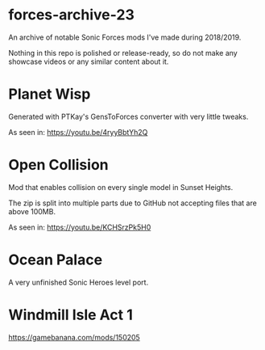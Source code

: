 # forces-archive-23

An archive of notable Sonic Forces mods I've made during 2018/2019.

Nothing in this repo is polished or release-ready, so do not make any showcase videos or any similar content about it.

# Planet Wisp 

Generated with PTKay's GensToForces converter with very little tweaks.

As seen in: https://youtu.be/4ryyBbtYh2Q

# Open Collision

Mod that enables collision on every single model in Sunset Heights.

The zip is split into multiple parts due to GitHub not accepting files that are above 100MB.

As seen in: https://youtu.be/KCHSrzPk5H0

# Ocean Palace

A very unfinished Sonic Heroes level port.

# Windmill Isle Act 1

https://gamebanana.com/mods/150205